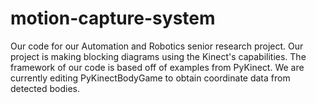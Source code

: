 # motion-capture-system
Our code for our Automation and Robotics senior research project.  Our project is making blocking diagrams using the Kinect's capabilities.  The framework of our code is based off of examples from PyKinect.  We are currently editing PyKinectBodyGame to obtain coordinate data from detected bodies.
